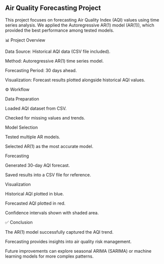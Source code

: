 
## Air Quality Forecasting Project

This project focuses on forecasting Air Quality Index (AQI) values using time series analysis.
We applied the Autoregressive AR(1) model (AR(1)), which provided the best performance among tested models.

📊 Project Overview

Data Source: Historical AQI data (CSV file included).

Method: Autoregressive AR(1) time series model.

Forecasting Period: 30 days ahead.

Visualization: Forecast results plotted alongside historical AQI values.

⚙️ Workflow

Data Preparation

Loaded AQI dataset from CSV.

Checked for missing values and trends.

Model Selection

Tested multiple AR models.

Selected AR(1) as the most accurate model.

Forecasting

Generated 30-day AQI forecast.

Saved results into a CSV file for reference.

Visualization

Historical AQI plotted in blue.

Forecasted AQI plotted in red.

Confidence intervals shown with shaded area.

✅ Conclusion

The AR(1) model successfully captured the AQI trend.

Forecasting provides insights into air quality risk management.

Future improvements can explore seasonal ARIMA (SARIMA) or machine learning models for more complex patterns.

